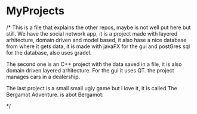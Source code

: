 # MyProjects

/*
This is a file that explains the other repos, maybe is not well put here but still.
We have the social network app, it is a project made with layered arhitecture, domain driven and model based, it also hase a nice database from where it gets data,
it is made with javaFX for the gui and postGres sql for the database, also uses gradel.

The second one is an C++ project with the data saved in a file, it is also domain driven layered arhitecture. For the gui it uses QT.
the project manages cars in a dealership.

The last project is a small small ugly game but i love it, it is called The Bergamot Adventure. is abot Bergamot.

*/
